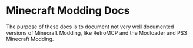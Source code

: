 # Minecraft Modding Docs

The purpose of these docs is to document not very well documented versions of Minecraft Modding, like RetroMCP and the Modloader and PS3 Minecraft Modding.

